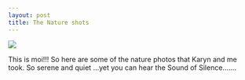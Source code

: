 ```yaml
---
layout: post
title: The Nature shots
---
```


![](http://photos22.flickr.com/33369347_5222d0566a.jpg)

This is moi!!! So here are some of the nature photos that Karyn and me took. So serene and quiet ...yet you can hear the Sound of Silence.......
